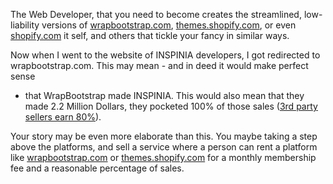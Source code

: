 The Web Developer, that you need to become creates the streamlined,
low-liability versions of [wrapbootstrap.com][1], [themes.shopify.com][2],
or even [shopify.com][3] it self, and others that tickle your fancy in
similar ways.

Now when I went to the website of INSPINIA developers, I got redirected to
wrapbootstrap.com. This may mean - and in deed it would make perfect sense
- that WrapBootstrap made INSPINIA. This would also mean that they made 2.2
Million Dollars, they pocketed 100% of those sales ([3rd party sellers earn
80%][4]).

Your story may be even more elaborate than this. You maybe taking a step
above the platforms, and sell a service where a person can rent a platform
like [wrapbootstrap.com][5] or [themes.shopify.com][6] for a monthly
membership fee and a reasonable percentage of sales.

[1]: https://wrapbootstrap.com
[2]: https://themes.shopify.com/
[3]: https://shopify.com/
[4]: https://support.wrapbootstrap.com/help/fee-structure
[5]: https://wrapbootstrap.com
[6]: https://themes.shopify.com/
